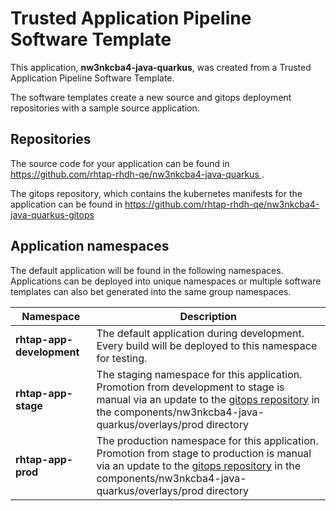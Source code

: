 # Trusted Application Pipeline Software Template

This application, **nw3nkcba4-java-quarkus**, was created from a Trusted Application Pipeline Software Template.

The software templates create a new source and gitops deployment repositories with a sample source application. 

## Repositories

The source code for your application can be found in [https://github.com/rhtap-rhdh-qe/nw3nkcba4-java-quarkus ](https://github.com/rhtap-rhdh-qe/nw3nkcba4-java-quarkus ).
 
The gitops repository, which contains the kubernetes manifests for the application can be found in 
[https://github.com/rhtap-rhdh-qe/nw3nkcba4-java-quarkus-gitops ](https://github.com/rhtap-rhdh-qe/nw3nkcba4-java-quarkus-gitops ) 

## Application namespaces 

The default application will be found in the following namespaces. Applications can be deployed into unique namespaces or multiple software templates can also bet generated into the same group namespaces.  

|  Namespace   |  Description   |  
| -------- | -------- |   
| **rhtap-app-development** | The default application during development. Every build will be deployed to this namespace for testing. | 
| **rhtap-app-stage** | The staging namespace for this application. Promotion from development to stage is manual via an update to the [gitops repository](https://github.com/rhtap-rhdh-qe/nw3nkcba4-java-quarkus-gitops ) in the components/nw3nkcba4-java-quarkus/overlays/prod directory |  
| **rhtap-app-prod** | The production namespace for this application. Promotion from stage to production is manual via an update to the [gitops repository](https://github.com/rhtap-rhdh-qe/nw3nkcba4-java-quarkus-gitops ) in the components/nw3nkcba4-java-quarkus/overlays/prod directory | 